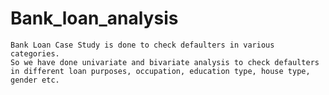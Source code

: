 # Bank_loan_analysis
	Bank Loan Case Study is done to check defaulters in various categories.
	So we have done univariate and bivariate analysis to check defaulters in different loan purposes, occupation, education type, house type, gender etc.
